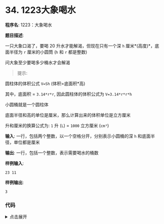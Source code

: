 # 34. 1223大象喝水

**程序名**: 1223：大象喝水

**题目描述**:

一只大象口渴了，要喝 20 升水才能解渴，但现在只有一个深 `h` 厘米*(高度)*，底面半径为 `r` 厘米的小圆筒 (`h` 和 `r` 都是整数)

问大象至少要喝多少桶水才会解渴

> 提示:

圆柱体的体积公式 `V=Sh` (体积=底面积*高)

其中，底面积 = `3.14*r*r`, 因此圆柱体的体积公式为 `V=3.14*r*r*h`

小圆桶就是一个圆柱体

底面半径和高的单位是厘米，那么计算出来的体积单位是立方厘米

升和厘米的换算公式为: `1` 升 (`L`) = `1000` 立方厘米 (`cm³`)

**输入**: 一行，包括两个整数，以一个空格分开，分别表示小圆桶的深 `h` 和底面半径，单位都是厘米

**输出**: 一行，包括一个整数，表示需要喝水的桶数

**样例输入**:
```text
23 11
```

**样例输出**:
```text
3
```

### 代码

<details>
<summary>点击展开</summary>

```cpp
#include <iostream>
#include <cmath>
using namespace std;
int main()
{
    int r, h;
    cin >> h >> r;
    float v = 3.14 * r * r * h;  // 桶的体积 cm^3
    float t = 20 * 1000;         // 要喝的水 L -> cm^3
    cout << ceil(t / v) << endl; // 向上取整
    return 0;
}
```

```output
23 11
3
```

</details>